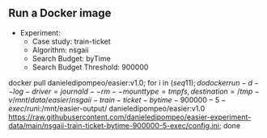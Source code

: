 
## Run a Docker image

 - Experiment: 
   - Case study: train-ticket
   - Algorithm: nsgaii
   - Search Budget: byTime
   - Search Budget Threshold: 900000

docker pull danieledipompeo/easier:v1.0; for i in $(seq 1 1); do docker run -d --log-driver=journald --rm --mount type=tmpfs,destination=/tmp -v /mnt/data/easier/nsgaii-train-ticket-bytime-900000-5-exec/run$i:/mnt/easier-output/ danieledipompeo/easier:v1.0 https://raw.githubusercontent.com/danieledipompeo/easier-experiment-data/main/nsgaii-train-ticket-bytime-900000-5-exec/config.ini; done

